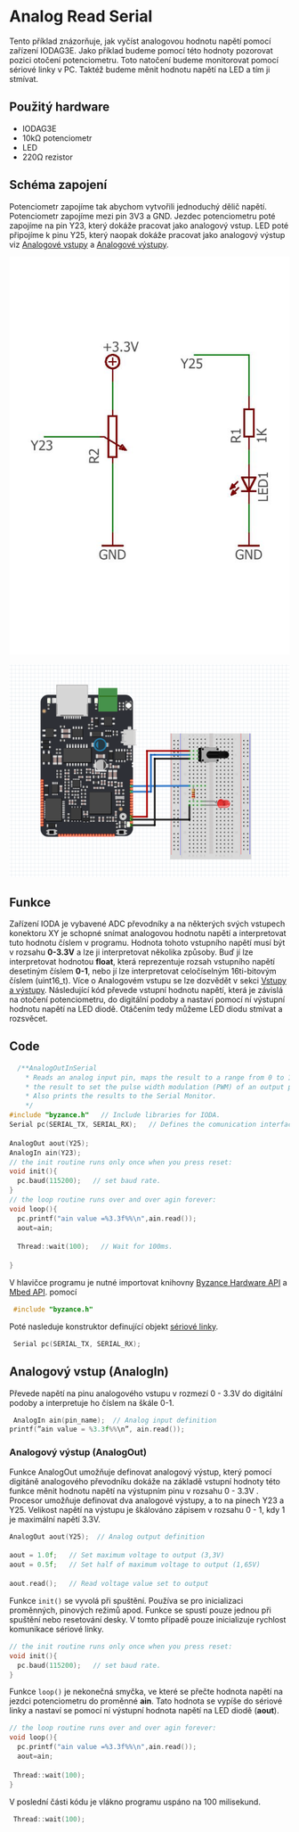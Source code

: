 # Analog Read Serial

Tento příklad znázorňuje, jak vyčíst analogovou hodnotu napětí pomocí zařízení IODAG3E. Jako příklad budeme pomocí této hodnoty pozorovat pozici otočení potenciometru. Toto natočení budeme monitorovat pomocí sériové linky v PC. Taktéž budeme měnit hodnotu napětí na LED a tím ji stmívat.

## Použitý hardware

* IODAG3E
* 10kΩ potenciometr
* LED
* 220Ω rezistor

## Schéma zapojení

Potenciometr zapojíme tak abychom vytvořili jednoduchý dělič napětí. Potenciometr zapojíme mezi pin 3V3 a GND. Jezdec potenciometru poté zapojíme na pin Y23, který dokáže pracovat jako analogový vstup. LED poté připojíme k pinu Y25, který naopak dokáže pracovat jako analogový výstup viz [Analogové vstupy](../../hardware/zakladni-jednotky/iodag3e/rozhrani-a-periferie.md#analogove-vstupy) a [Analogové výstupy](../../hardware/zakladni-jednotky/iodag3e/rozhrani-a-periferie.md#analogove-vystupy).

![](../../../.gitbook/assets/untitled-page-001-3%20%281%29.jpg)

![](../../../.gitbook/assets/analogreadserial-fritzing.PNG)



## Funkce

Zařízení IODA je vybavené ADC převodníky a na některých svých vstupech konektoru XY je schopné snímat analogovou hodnotu napětí a interpretovat tuto hodnotu číslem v programu. Hodnota tohoto vstupního napětí musí být v rozsahu **0-3.3V** a lze ji interpretovat několika způsoby. Buď jí lze interpretovat hodnotou **float**, která reprezentuje rozsah vstupního napětí desetiným číslem **0-1**, nebo jí lze interpretovat celočíselným 16ti-bitovým číslem \(uint16\_t\). Více o Analogovém vstupu se lze dozvědět v sekci [Vstupy a výstupy](../../programovani-hw/mbed-api/vstupy-a-vystupy.md#analogin). Následující kód převede vstupní hodnotu napětí, která je závislá na otočení potenciometru, do digitální podoby a nastaví pomocí ní výstupní hodnotu napětí na LED diodě. Otáčením tedy můžeme LED diodu stmívat a rozsvěcet. 

## Code

```cpp
  /**AnalogOutInSerial
    * Reads an analog input pin, maps the result to a range from 0 to 1 and uses
    * the result to set the pulse width modulation (PWM) of an output pin.
    * Also prints the results to the Serial Monitor.
    */
#include "byzance.h"   // Include libraries for IODA.
Serial pc(SERIAL_TX, SERIAL_RX);   // Defines the comunication interface if the serial line , SPI, CAN is needen in the program.

AnalogOut aout(Y25);   
AnalogIn ain(Y23);
// the init routine runs only once when you press reset:
void init(){
  pc.baud(115200);   // set baud rate.
}
// the loop routine runs over and over agin forever:
void loop(){ 
  pc.printf("ain value =%3.3f%%\n",ain.read());
  aout=ain; 

  Thread::wait(100);   // Wait for 100ms.

}
```



 V hlavičce programu je nutné importovat knihovny [Byzance Hardware API](https://docu.byzance.cz/hardware-a-programovani/programovani-hw/byzance-api) a [Mbed API](https://docu.byzance.cz/hardware-a-programovani/programovani-hw/mbed-api). pomocí

```cpp
 #include "byzance.h"
```

 Poté nasleduje konstruktor definující objekt [sériové linky](https://docu.byzance.cz/hardware-a-programovani/tutorialy/komunikace-po-seriove-lince-uart-s-pc).

```cpp
 Serial pc(SERIAL_TX, SERIAL_RX);
```

## Analogový vstup \(AnalogIn\)

Převede napětí na pinu analogového vstupu v rozmezí 0 - 3.3V do digitální podoby a interpretuje ho číslem na škále 0-1. 

```cpp
 AnalogIn ain(pin_name);  // Analog input definition
printf(”ain value = %3.3f%%\n”, ain.read());
```

### Analogový výstup \(AnalogOut\)

Funkce AnalogOut umožňuje definovat analogový výstup, který pomocí digitáně analogového převodníku dokáže na základě vstupní hodnoty této funkce měnit hodnotu napětí na výstupním pinu v rozsahu 0 - 3.3V . Procesor umožňuje definovat dva analogové výstupy, a to na pinech Y23 a Y25. Velikost napětí na výstupu je škálováno zápisem v rozsahu 0 - 1, kdy 1 je maximální napětí 3.3V.

```cpp
AnalogOut aout(Y25);  // Analog output definition 

aout = 1.0f;   // Set maximum voltage to output (3,3V)
aout = 0.5f;   // Set half of maximum voltage to output (1,65V)

aout.read();   // Read voltage value set to output
```

Funkce `init()` se vyvolá při spuštění. Používa se pro inicializaci proměnných, pinových režimů apod. Funkce se spustí pouze jednou při spuštění nebo resetování desky. V tomto případě pouze inicializuje rychlost komunikace sériové linky.

```cpp
// the init routine runs only once when you press reset:
void init(){
  pc.baud(115200);   // set baud rate.
}
```

Funkce `loop()` je nekonečná smyčka, ve které se přečte hodnota napětí na jezdci potenciometru do proměnné **ain**. Tato hodnota se vypíše do sériové linky a nastaví se pomocí ní výstupní hodnota napětí na LED diodě \(**aout**\). 

```cpp
// the loop routine runs over and over agin forever:
void loop(){ 
  pc.printf("ain value =%3.3f%%\n",ain.read());
  aout=ain; 
  
 Thread::wait(100);
}
```

 V poslední části kódu je vlákno programu uspáno na 100 milisekund.

```cpp
 Thread::wait(100);
```



